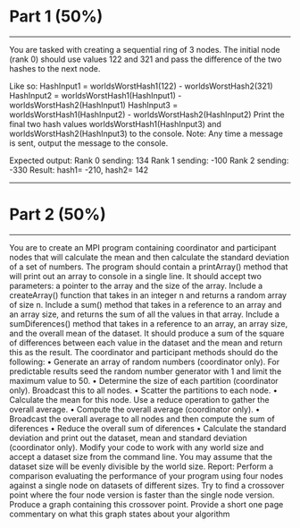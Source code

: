 # Part 1 (50%)
_____________________________________________________________________________________________________________
You are tasked with creating a sequential ring of 3 nodes.
The initial node (rank 0) should use values 122 and 321 and pass the difference of the two hashes
to the next node.

Like so:
HashInput1 = worldsWorstHash1(122) - worldsWorstHash2(321)
HashInput2 = worldsWorstHash1(HashInput1) - worldsWorstHash2(HashInput1)
HashInput3 = worldsWorstHash1(HashInput2) - worldsWorstHash2(HashInput2)
Print the final two hash values worldsWorstHash1(HashInput3) and
worldsWorstHash2(HashInput3) to the console.
Note: Any time a message is sent, output the message to the console.

Expected output:
Rank 0 sending: 134
Rank 1 sending: -100
Rank 2 sending: -330
Result: hash1= -210, hash2= 142
_____________________________________________________________________________________________________________
# Part 2 (50%)
_____________________________________________________________________________________________________________
You are to create an MPI program containing coordinator and participant nodes that will
calculate the mean and then calculate the standard deviation of a set of numbers.
The program should contain a printArray() method that will print out an array to console in a
single line. It should accept two parameters: a pointer to the array and the size of the array.
Include a createArray() function that takes in an integer n and returns a random array of size n.
Include a sum() method that takes in a reference to an array and an array size, and returns the
sum of all the values in that array.
Include a sumDiferences() method that takes in a reference to an array, an array size, and the
overall mean of the dataset. It should produce a sum of the square of differences between each
value in the dataset and the mean and return this as the result.
The coordinator and participant methods should do the following:
• Generate an array of random numbers (coordinator only). For predictable results seed
the random number generator with 1 and limit the maximum value to 50.
• Determine the size of each partition (coordinator only). Broadcast this to all nodes.
• Scatter the partitions to each node.
• Calculate the mean for this node. Use a reduce operation to gather the overall average.
• Compute the overall average (coordinator only).
• Broadcast the overall average to all nodes and then compute the sum of diferences
• Reduce the overall sum of diferences
• Calculate the standard deviation and print out the dataset, mean and standard deviation
(coordinator only).
Modify your code to work with any world size and accept a dataset size from the command line.
You may assume that the dataset size will be evenly divisible by the world size.
Report: Perform a comparison evaluating the performance of your program using four nodes
against a single node on datasets of different sizes. Try to find a crossover point where the four
node version is faster than the single node version. Produce a graph containing this crossover
point. Provide a short one page commentary on what this graph states about your algorithm
